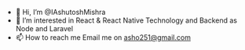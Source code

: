 - 👋 Hi, I’m @IAshutoshMishra
- 👀 I’m interested in React & React Native Technology and Backend as Node and Laravel
- 📫 How to reach me Email me on asho251@gmail.com

<!---
IAshutoshMishra/IAshutoshMishra is a ✨ special ✨ repository because its `README.md` (this file) appears on your GitHub profile.
You can click the Preview link to take a look at your changes.
--->
